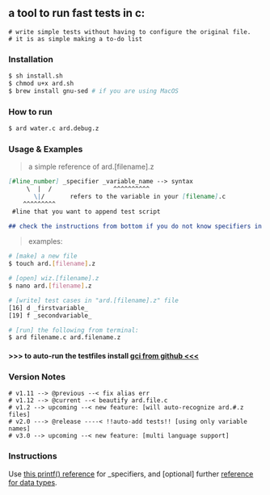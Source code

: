 ## a tool to run fast tests in c:

``` text
# write simple tests without having to configure the original file.
# it is as simple making a to-do list
```
### Installation
``` bash
$ sh install.sh
$ chmod u+x ard.sh
$ brew install gnu-sed # if you are using MacOS
```

### How to run
``` bash
$ ard water.c ard.debug.z
```

### Usage & Examples

> a simple reference of ard.[filename].z
```md
[#line_number] _specifier _variable_name --> syntax
     \  |  /                 ^^^^^^^^^^
       \|/       refers to the variable in your [filename].c
    ^^^^^^^^^
 #line that you want to append test script

## check the instructions from bottom if you do not know specifiers in c
```
> examples:
``` bash
# [make] a new file
$ touch ard.[filename].z

# [open] wiz.[filename].z
$ nano ard.[filename].z

# [write] test cases in "ard.[filename].z" file
[16] d _firstvariable_ 
[19] f _secondvariable_

# [run] the following from terminal:
$ ard filename.c ard.filename.z
```
#### >>> to auto-run the testfiles install [gci from github <<<](https://github.com/windyskies/starfish/gci)


### Version Notes

``` text
# v1.11 --> @previous --< fix alias err
# v1.12 --> @current --< beautify ard.file.c
# v1.2 --> upcoming --< new feature: [will auto-recognize ard.#.z files]
# v2.0 ---> @release ----< !!auto-add tests!! [using only variable names]
# v3.0 --> upcoming --< new feature: [multi language support]
```

### Instructions

Use [this printf() reference](https://www.tutorialspoint.com/c_standard_library/c_function_printf.htm) for _specifiers, and [optional] further [reference for data types](https://www.tutorialspoint.com/cprogramming/c_data_types.htm).
